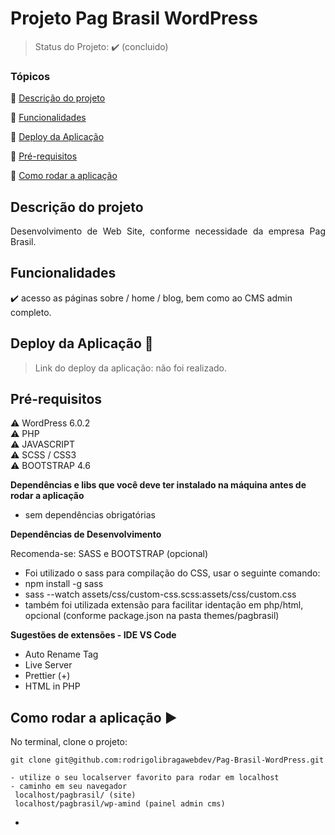 <h1>Projeto Pag Brasil WordPress</h1>

<p align="center">
  
</p>

> Status do Projeto: :heavy_check_mark: (concluido)

<!-- > Status do Proheto: :large_orange_circle: (em andamento) -->

### Tópicos

:small_blue_diamond: [Descrição do projeto](#descrição-do-projeto)

:small_blue_diamond: [Funcionalidades](#funcionalidades)

:small_blue_diamond: [Deploy da Aplicação](#deploy-da-aplicação-dash)

:small_blue_diamond: [Pré-requisitos](#pré-requisitos)

:small_blue_diamond: [Como rodar a aplicação](#como-rodar-a-aplicação-arrow_forward)

## Descrição do projeto

<p align="justify">
  Desenvolvimento de Web Site, conforme necessidade da empresa Pag Brasil.
</p>

## Funcionalidades

:heavy_check_mark: acesso as páginas sobre / home / blog, bem como ao CMS admin completo.

## Deploy da Aplicação :dash:

> Link do deploy da aplicação: não foi realizado.

## Pré-requisitos

:warning: WordPress 6.0.2<br>
:warning: PHP<br>
:warning: JAVASCRIPT<br>
:warning: SCSS / CSS3<br>
:warning: BOOTSTRAP 4.6 <br>

<strong>Dependências e libs que você deve ter instalado na máquina antes de rodar a aplicação</strong>

- sem dependências obrigatórias

<strong>Dependências de Desenvolvimento</strong>

Recomenda-se:
SASS e BOOTSTRAP (opcional)

- Foi utilizado o sass para compilação do CSS, usar o seguinte comando:
- npm install -g sass
- sass --watch assets/css/custom-css.scss:assets/css/custom.css
- também foi utilizada extensão para facilitar identação em php/html, opcional (conforme package.json na pasta themes/pagbrasil)

<strong>Sugestões de extensões - IDE VS Code</strong>

- Auto Rename Tag
- Live Server
- Prettier (+)
- HTML in PHP

## Como rodar a aplicação :arrow_forward:

No terminal, clone o projeto:

```
git clone git@github.com:rodrigolibragawebdev/Pag-Brasil-WordPress.git
```

```
- utilize o seu localserver favorito para rodar em localhost
- caminho em seu navegador
 localhost/pagbrasil/ (site)
 localhost/pagbrasil/wp-amind (painel admin cms)
```

-
